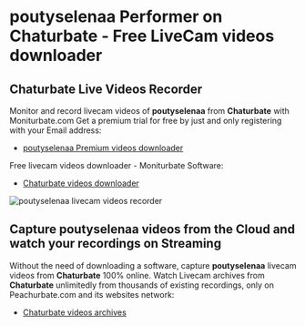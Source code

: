 # poutyselenaa Performer on Chaturbate - Free LiveCam videos downloader

## Chaturbate Live Videos Recorder

Monitor and record livecam videos of **poutyselenaa** from **Chaturbate** with Moniturbate.com
Get a premium trial for free by just and only registering with your Email address:
* [poutyselenaa Premium videos downloader](https://moniturbate.com/request-demo-licence-key.html)

Free livecam videos downloader - Moniturbate Software:
* [Chaturbate videos downloader](https://moniturbate.com/moniturbate-download-software.html)

![poutyselenaa livecam videos recorder](https://peachurnet.com/templates/moniturbate-software.png)


## Capture poutyselenaa videos from the Cloud and watch your recordings on Streaming

Without the need of downloading a software, capture **poutyselenaa** livecam videos from **Chaturbate** 100% online.
Watch Livecam archives from **Chaturbate** unlimitedly from thousands of existing recordings, only on Peachurbate.com and its websites network:
* [Chaturbate videos archives](https://peachurnet.com/)